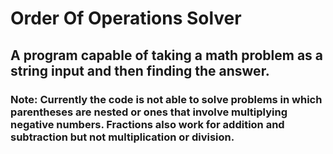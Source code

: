 # Order Of Operations Solver
## A program capable of taking a math problem as a string input and then finding the answer.
### Note: Currently the code is not able to solve problems in which parentheses are nested or ones that involve multiplying negative numbers. Fractions also work for addition and subtraction but not multiplication or division.
